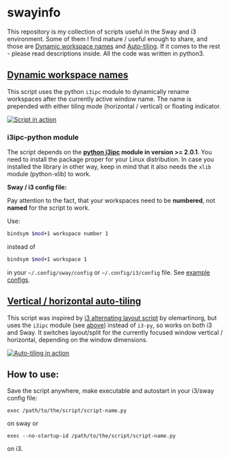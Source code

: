 # swayinfo
This repository is my collection of scripts useful in the Sway and i3 environment. Some of them I find mature / useful
enough to share, and those are [Dynamic workspace names](https://github.com/nwg-piotr/swayinfo/blob/master/wsdnames-i3ipc-2.0.1.py)
and [Auto-tiling](https://github.com/nwg-piotr/swayinfo/blob/master/autotiling.py). If it comes to the rest - please
read descriptions inside. All the code was written in python3.

## [Dynamic workspace names](https://github.com/nwg-piotr/swayinfo/blob/master/wsdnames-i3ipc-2.0.1.py)

This script uses the python `i3ipc` module to dynamically rename workspaces after the currently active window name. 
The name is prepended with either tiling mode (horizontal / vertical) or floating indicator. 

[![Script in action](https://img.youtube.com/vi/Jh9K3F0O7lM/0.jpg)](https://www.youtube.com/watch?v=Jh9K3F0O7lM)

### i3ipc-python module

The script depends on the **[python i3ipc](https://github.com/altdesktop/i3ipc-python) module in version >= 2.0.1**. 
You need to install the package proper for your Linux distribution. In case you installed the library in other way, 
keep in mind that it also needs the `xlib` module (python-xlib) to work.

**Sway / i3 config file:**

Pay attention to the fact, that your workspaces need to be **numbered**, not **named** for the script to work. 

Use:

```bash
bindsym $mod+1 workspace number 1
```

instead of 

```bash
bindsym $mod+1 workspace 1
```

in your `~/.config/sway/config` or `~/.config/i3/config` file. 
See [example configs](https://github.com/nwg-piotr/swayinfo/tree/master/config).

## [Vertical / horizontal auto-tiling](https://github.com/nwg-piotr/swayinfo/blob/master/autotiling.py)

This script was inspired by [i3 alternating layout script](https://github.com/olemartinorg/i3-alternating-layout) 
by olemartinorg, but uses the `i3ipc` module (see [above](https://github.com/nwg-piotr/swayinfo#i3ipc-python-module)) 
instead of `i3-py`, so works on both i3 and Sway. It switches layout/split for the currently focused window vertical 
/ horizontal, depending on the window dimensions.

[![Auto-tiling in action](https://img.youtube.com/vi/oK-C0kqsdAA/0.jpg)](https://www.youtube.com/watch?v=oK-C0kqsdAA)

## How to use:

Save the script anywhere, make executable and autostart in your i3/sway config file:

`exec /path/to/the/script/script-name.py`

on sway or

`exec --no-startup-id /path/to/the/script/script-name.py`

on i3.